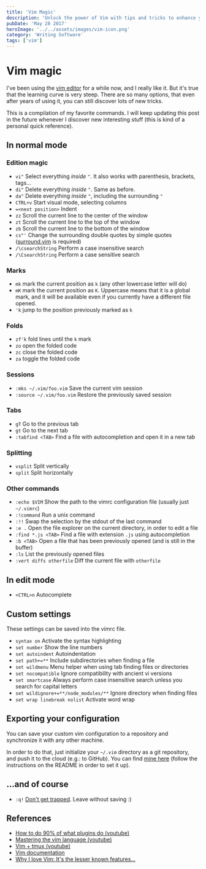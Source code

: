 ```yaml
---
title: 'Vim Magic'
description: 'Unlock the power of Vim with tips and tricks to enhance your text editing workflow.'
pubDate: 'May 28 2017'
heroImage: '../../assets/images/vim-icon.png'
category: 'Writing Software'
tags: ['vim']
---
```


# Vim magic

I've been using the [vim editor](http://www.vim.org) for a while now, and I really like it.
But it's true that the learning curve is very steep. There are so many options, that even
after years of using it, you can still discover lots of new tricks.

This is a compilation of my favorite commands. I will keep updating this post in the future
whenever I discover new interesting stuff (this is kind of a personal quick reference).

## In normal mode

### Edition magic

- `vi"` Select everything _inside_ `"`. It also works with parenthesis, brackets, tags...
- `di"` Delete everything _inside_ `"`. Same as before.
- `da"` Delete everything _inside_ `"`, including the surrounding `"`
- `CTRL+v` Start visual mode, selecting columns
- `=<next position>` Indent
- `zz` Scroll the current line to the center of the window
- `zt` Scroll the current line to the top of the window
- `zb` Scroll the current line to the bottom of the window
- `cs"'` Change the surrounding double quotes by simple quotes
  ([surround.vim](http://www.vim.org/scripts/script.php?script_id=1697) is required)
- `/\csearchString` Perform a case insensitive search
- `/\CsearchString` Perform a case sensitive search

### Marks

- `mk` mark the current position as `k` (any other lowercase letter will do)
- `mK` mark the current position as `K`. Uppercase means that it is a global mark,
  and it will be available even if you currently have a different file opened.
- `'k` jump to the position previously marked as `k`

### Folds

- `zf'k` fold lines until the `k` mark
- `zo` open the folded code
- `zc` close the folded code
- `za` toggle the folded code

### Sessions

- `:mks ~/.vim/foo.vim` Save the current vim session
- `:source ~/.vim/foo.vim` Restore the previously saved session

### Tabs

- `gT` Go to the previous tab
- `gt` Go to the next tab
- `:tabfind <TAB>` Find a file with autocompletion and open it in a new tab

### Splitting

- `vsplit` Split vertically
- `split` Split horizontally

### Other commands

- `:echo $VIM` Show the path to the vimrc configuration file (usually just `~/.vimrc`)
- `:!command` Run a unix command
- `:!!` Swap the selection by the stdout of the last command
- `:e .` Open the file explorer on the current directory, in order to edit a file
- `:find *.js <TAB>` Find a file with extension `.js` using autocompletion
- `:b <TAB>` Open a file that has been previously opened (and is still in the buffer)
- `:ls` List the previously opened files
- `:vert diffs otherfile` Diff the current file with `otherfile`

## In edit mode

- `<CTRL>n` Autocomplete

## Custom settings

These settings can be saved into the vimrc file.

- `syntax on` Activate the syntax highlighting
- `set number` Show the line numbers
- `set autoindent` Autoindentation
- `set path+=**` Include subdirectories when finding a file
- `set wildmenu` Menu helper when using tab finding files or directories
- `set nocompatible` Ignore compatibility with ancient vi versions
- `set smartcase` Always perform case insensitive search unless you search for capital letters
- `set wildignore+=**/node_modules/**` Ignore directory when finding files
- `set wrap linebreak nolist` Activate word wrap

## Exporting your configuration

You can save your custom vim configuration to a repository and synchronize it with
any other machine.

In order to do that, just initialize your `~/.vim` directory as a git repository,
and push it to the cloud (e.g.: to GitHub). You can find [mine here](https://github.com/mrdonado/.vim)
(follow the instructions on the README in order to set it up).

## ...and of course

- `:q!` [Don't get trapped](https://stackoverflow.blog/2017/05/23/stack-overflow-helping-one-million-developers-exit-vim/).
  Leave without saving :)

## References

- [How to do 90% of what plugins do (youtube)](https://www.youtube.com/watch?v=XA2WjJbmmoM)
- [Mastering the vim language (youtube)](https://www.youtube.com/watch?v=wlR5gYd6um0)
- [Vim + tmux (youtube)](https://www.youtube.com/watch?v=5r6yzFEXajQ&t=310s)
- [Vim documentation](http://www.vim.org/docs.php)
- [Why I love Vim: It's the lesser known features...](https://medium.freecodecamp.org/learn-linux-vim-basic-features-19134461ab85)
